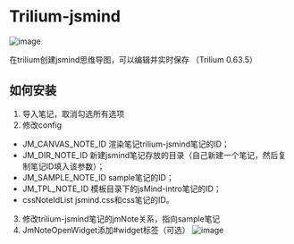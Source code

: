 # Trilium-jsmind
![image](https://github.com/waterovo/Trilium-jsmind/assets/61768530/0df428b3-1562-4670-9fb9-fbda110541cb)

在trilium创建jsmind思维导图，可以编辑并实时保存
（Trilium 0.63.5）
## 如何安装
1. 导入笔记，取消勾选所有选项
2. 修改config
- JM_CANVAS_NOTE_ID 渲染笔记trilium-jsmind笔记的ID；
- JM_DIR_NOTE_ID 新建jsmind笔记存放的目录（自己新建一个笔记，然后复制笔记ID填入该参数）；
- JM_SAMPLE_NOTE_ID sample笔记的ID；
- JM_TPL_NOTE_ID 模板目录下的jsMind-intro笔记的ID；
- cssNoteIdList jsmind.css和css笔记的ID。
3. 修改trilium-jsmind笔记的jmNote关系，指向sample笔记
4. JmNoteOpenWidget添加#widget标签（可选）
![image](https://github.com/waterovo/Trilium-jsmind/assets/61768530/52df0a07-6422-43ab-8121-514b341cb2d2)
